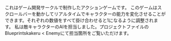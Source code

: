 これはゲーム開発サークルで制作したアクションゲームです。
このゲームはスクロールバーを動かしてリアルタイムでキャラクターの能力を変化させることができます。それぞれの数値をすべて掛け合わせると1になるように調整されます。
私は敵キャラクターのAIを担当しました。プロジェクトファイルのBlueprintskakeru < Enemyにて担当箇所をご覧いただけます。
